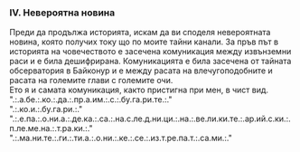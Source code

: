 ### IV. Невероятна новина
Преди да продължа историята, искам да ви споделя невероятната новина, която получих току що по моите тайни канали. За пръв път в историята на човечеството е засечена комуникация между извънземни раси и е била дешифрирана. Комуникацията е била засечена от тайната обсерватория в Байконур и е между расата на влечугоподобните и расата на големите глави с големите очи.  
Ето я и самата комуникация, както пристигна при мен, в чист вид.  
".:.а.бе.:.ко.:.да.:.пр.а.им.:.с.:.бу.га.ри.те.:."  
".:.ко.и.:.бу.га.ри.:."  
".:.е.па.:.о.ни.а.:.де.ка.:.са.:.на.с.ле.д.ни.ци.:.на.:.ве.ли.ки.те.:.ар.ий.с.ки.:.п.ле.ме.на.:.т.ра.ки.:."  
".:.ма.ни.те.:.ги.:.ти.а.:.о.ни.:.ке.:.се.:.из.т.ре.па.т.:.са.ми.:."  